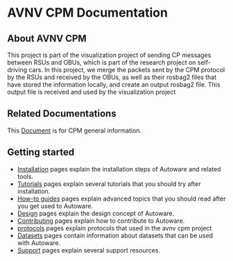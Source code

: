 # AVNV CPM Documentation

## About AVNV CPM

This project is part of the visualization project of sending CP messages between RSUs and OBUs, which is part of the research project on self-driving cars.
In this project, we merge the packets sent by the CPM protocol by the RSUs and received by the OBUs, as well as their rosbag2 files that have stored the information locally, and create an output rosbag2 file.
This output file is received and used by the visualization project

## Related Documentations

This [Document](https://www.etsi.org/deliver/etsi_tr/103500_103599/103562/02.01.01_60/tr_103562v020101p.pdf) is for CPM general information.

## Getting started

- [Installation](installation) pages explain the installation steps of Autoware and related tools.
- [Tutorials](tutorials) pages explain several tutorials that you should try after installation.
- [How-to guides](how-to-guides) pages explain advanced topics that you should read after you get used to Autoware.
- [Design](design) pages explain the design concept of Autoware.
- [Contributing](contributing) pages explain how to contribute to Autoware.
- [protocols](protocols) pages explain protocols that used in the avnv cpm project
- [Datasets](datasets) pages contain information about datasets that can be used with Autoware.
- [Support](support) pages explain several support resources.
